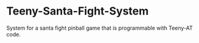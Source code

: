 # Teeny-Santa-Fight-System
System for a santa fight pinball game that is programmable with Teeny-AT code.
